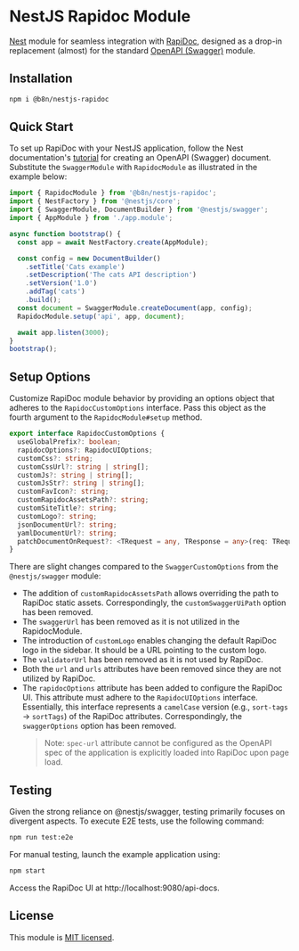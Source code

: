 # NestJS Rapidoc Module

[Nest](https://github.com/nestjs/nest) module for seamless integration with [RapiDoc](https://rapidocweb.com/), designed as a drop-in replacement (almost) for the standard [OpenAPI (Swagger)](https://github.com/nestjs/swagger) module.

## Installation

```bash
npm i @b8n/nestjs-rapidoc
```

## Quick Start

To set up RapiDoc with your NestJS application, follow the Nest documentation's [tutorial](https://docs.nestjs.com/openapi/introduction#bootstrap) for creating an OpenAPI (Swagger) document. Substitute the `SwaggerModule` with `RapidocModule` as illustrated in the example below:

```typescript
import { RapidocModule } from '@b8n/nestjs-rapidoc';
import { NestFactory } from '@nestjs/core';
import { SwaggerModule, DocumentBuilder } from '@nestjs/swagger';
import { AppModule } from './app.module';

async function bootstrap() {
  const app = await NestFactory.create(AppModule);

  const config = new DocumentBuilder()
    .setTitle('Cats example')
    .setDescription('The cats API description')
    .setVersion('1.0')
    .addTag('cats')
    .build();
  const document = SwaggerModule.createDocument(app, config);
  RapidocModule.setup('api', app, document);

  await app.listen(3000);
}
bootstrap();
```

## Setup Options

Customize RapiDoc module behavior by providing an options object that adheres to the `RapidocCustomOptions` interface. Pass this object as the fourth argument to the `RapidocModule#setup` method.

```typescript
export interface RapidocCustomOptions {
  useGlobalPrefix?: boolean;
  rapidocOptions?: RapidocUIOptions;
  customCss?: string;
  customCssUrl?: string | string[];
  customJs?: string | string[];
  customJsStr?: string | string[];
  customFavIcon?: string;
  customRapidocAssetsPath?: string;
  customSiteTitle?: string;
  customLogo?: string;
  jsonDocumentUrl?: string;
  yamlDocumentUrl?: string;
  patchDocumentOnRequest?: <TRequest = any, TResponse = any>(req: TRequest, res: TResponse, document: OpenAPIObject) => OpenAPIObject;
}
```

There are slight changes compared to the `SwaggerCustomOptions` from the `@nestjs/swagger` module:

- The addition of `customRapidocAssetsPath` allows overriding the path to RapiDoc static assets. Correspondingly, the `customSwaggerUiPath` option has been removed.
- The `swaggerUrl` has been removed as it is not utilized in the RapidocModule.
- The introduction of `customLogo` enables changing the default RapiDoc logo in the sidebar. It should be a URL pointing to the custom logo.
- The `validatorUrl` has been removed as it is not used by RapiDoc.
- Both the `url` and `urls` attributes have been removed since they are not utilized by RapiDoc.
- The `rapidocOptions` attribute has been added to configure the RapiDoc UI. This attribute must adhere to the `RapidocUIOptions` interface. Essentially, this interface represents a `camelCase` version (e.g., `sort-tags` -> `sortTags`) of the RapiDoc attributes. Correspondingly, the `swaggerOptions` option has been removed.
  > Note: `spec-url` attribute cannot be configured as the OpenAPI spec of the application is explicitly loaded into RapiDoc upon page load.


## Testing

Given the strong reliance on @nestjs/swagger, testing primarily focuses on divergent aspects. To execute E2E tests, use the following command:

```bash
npm run test:e2e
```

For manual testing, launch the example application using:

```bash
npm start
```

Access the RapiDoc UI at http://localhost:9080/api-docs.

## License

This module is [MIT licensed](LICENSE).
